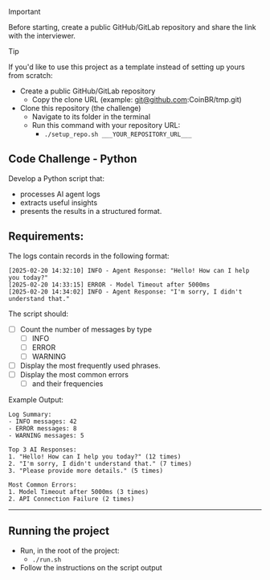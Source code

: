 > [!IMPORTANT]  
> Before starting, create a public GitHub/GitLab repository and share the link with the interviewer.

> [!TIP]  
> If you'd like to use this project as a template instead of setting up yours from scratch:
> - Create a public GitHub/GitLab repository
>   - Copy the clone URL (example: git@github.com:CoinBR/tmp.git) 
> - Clone this repository (the challenge)
>   - Navigate to its folder in the terminal
>   - Run this command with your repository URL: 
>     - `./setup_repo.sh ___YOUR_REPOSITORY_URL___`

## Code Challenge - Python

Develop a Python script that:
- processes AI agent logs
- extracts useful insights
- presents the results in a structured format.

## Requirements:
The logs contain records in the following format:
```
[2025-02-20 14:32:10] INFO - Agent Response: "Hello! How can I help you today?"
[2025-02-20 14:33:15] ERROR - Model Timeout after 5000ms
[2025-02-20 14:34:02] INFO - Agent Response: "I'm sorry, I didn't understand that."
```

The script should:
- [ ] Count the number of messages by type
   - [ ] INFO
   - [ ] ERROR
   - [ ] WARNING 
- [ ] Display the most frequently used phrases.
- [ ] Display the most common errors 
   - [ ] and their frequencies

Example Output:
```
Log Summary:
- INFO messages: 42
- ERROR messages: 8
- WARNING messages: 5

Top 3 AI Responses:
1. "Hello! How can I help you today?" (12 times)
2. "I'm sorry, I didn't understand that." (7 times)
3. "Please provide more details." (5 times)

Most Common Errors:
1. Model Timeout after 5000ms (3 times)
2. API Connection Failure (2 times)
```

---

## Running the project
- Run, in the root of the project:
  - `./run.sh`
- Follow the instructions on the script output
